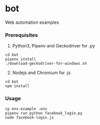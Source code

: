 # bot

Web automation examples

### Prerequisites

1. Python3, Pipenv and Geckodriver for .py
```
cd bot
pipenv install
./download-geckodriver-for-windows.sh
```

2. Nodejs and Chromium for .js
```
cd bot
npm install
```

### Usage
```
cp env-example .env
pipenv run python facebook_login.py
node facebook-login.js
```
